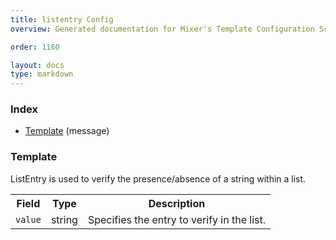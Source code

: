 ```yaml
---
title: listentry Config
overview: Generated documentation for Mixer's Template Configuration Schema

order: 1160

layout: docs
type: markdown
---
```



<a name="rpcListentryIndex"></a>
### Index

* [Template](#listentry.Template)
(message)

<a name="listentry.Template"></a>
### Template
ListEntry is used to verify the presence/absence of a string
within a list.

<table>
 <tr>
  <th>Field</th>
  <th>Type</th>
  <th>Description</th>
 </tr>
<a name="listentry.Template.value"></a>
 <tr>
  <td><code>value</code></td>
  <td>string</td>
  <td>Specifies the entry to verify in the list.</td>
 </tr>
</table>

